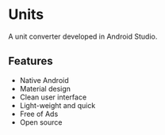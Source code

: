 # Units

A unit converter developed in Android Studio.

## Features
- Native Android
- Material design
- Clean user interface
- Light-weight and quick
- Free of Ads
- Open source
